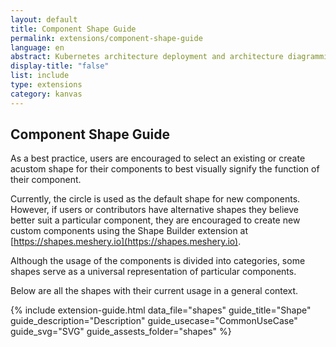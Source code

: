 ```yaml
---
layout: default
title: Component Shape Guide
permalink: extensions/component-shape-guide
language: en
abstract: Kubernetes architecture deployment and architecture diagramming tool for cloud native applications - Kanvas.
display-title: "false"
list: include
type: extensions
category: kanvas
---
```


## Component Shape Guide

As a best practice, users are encouraged to select an existing or create acustom shape for their components to best visually signify the function of their component.

Currently, the circle is used as the default shape for new components. However, if users or contributors have alternative shapes they believe better suit a particular component, they are encouraged to create new custom components using the Shape Builder extension at [https://shapes.meshery.io](https://shapes.meshery.io).

Although the usage of the components is divided into categories, some shapes serve as a universal representation of particular components.

Below are all the shapes with their current usage in a general context.



{% include extension-guide.html 
 data_file="shapes"
 guide_title="Shape"
 guide_description="Description"
 guide_usecase="CommonUseCase"
 guide_svg="SVG"
 guide_assests_folder="shapes"
%}
 
